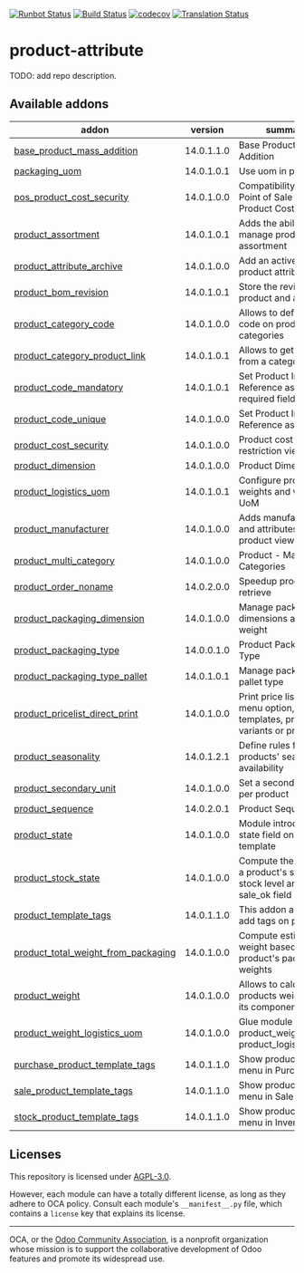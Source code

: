 [![Runbot Status](https://runbot.odoo-community.org/runbot/badge/flat/135/14.0.svg)](https://runbot.odoo-community.org/runbot/repo/github-com-oca-product-attribute-135)
[![Build Status](https://travis-ci.com/OCA/product-attribute.svg?branch=14.0)](https://travis-ci.com/OCA/product-attribute)
[![codecov](https://codecov.io/gh/OCA/product-attribute/branch/14.0/graph/badge.svg)](https://codecov.io/gh/OCA/product-attribute)
[![Translation Status](https://translation.odoo-community.org/widgets/product-attribute-14-0/-/svg-badge.svg)](https://translation.odoo-community.org/engage/product-attribute-14-0/?utm_source=widget)

<!-- /!\ do not modify above this line -->

# product-attribute

TODO: add repo description.

<!-- /!\ do not modify below this line -->

<!-- prettier-ignore-start -->

[//]: # (addons)

Available addons
----------------
addon | version | summary
--- | --- | ---
[base_product_mass_addition](base_product_mass_addition/) | 14.0.1.1.0 | Base Product Mass Addition
[packaging_uom](packaging_uom/) | 14.0.1.0.1 | Use uom in package
[pos_product_cost_security](pos_product_cost_security/) | 14.0.1.0.0 | Compatibility between Point of Sale and Product Cost Security
[product_assortment](product_assortment/) | 14.0.1.0.1 | Adds the ability to manage products assortment
[product_attribute_archive](product_attribute_archive/) | 14.0.1.0.0 | Add an active field on product attributes
[product_bom_revision](product_bom_revision/) | 14.0.1.0.1 | Store the revision of a product and a BOM
[product_category_code](product_category_code/) | 14.0.1.0.0 | Allows to define a code on product categories
[product_category_product_link](product_category_product_link/) | 14.0.1.0.1 | Allows to get products from a category
[product_code_mandatory](product_code_mandatory/) | 14.0.1.0.1 | Set Product Internal Reference as a required field
[product_code_unique](product_code_unique/) | 14.0.1.0.0 | Set Product Internal Reference as Unique
[product_cost_security](product_cost_security/) | 14.0.1.0.0 | Product cost security restriction view
[product_dimension](product_dimension/) | 14.0.1.0.0 | Product Dimension
[product_logistics_uom](product_logistics_uom/) | 14.0.1.0.1 | Configure product weights and volume UoM
[product_manufacturer](product_manufacturer/) | 14.0.1.0.0 | Adds manufacturers and attributes on the product view.
[product_multi_category](product_multi_category/) | 14.0.1.0.0 | Product - Many Categories
[product_order_noname](product_order_noname/) | 14.0.2.0.0 | Speedup product retrieve
[product_packaging_dimension](product_packaging_dimension/) | 14.0.1.0.0 | Manage packaging dimensions and weight
[product_packaging_type](product_packaging_type/) | 14.0.0.1.0 | Product Packaging Type
[product_packaging_type_pallet](product_packaging_type_pallet/) | 14.0.1.0.1 | Manage packaging of pallet type
[product_pricelist_direct_print](product_pricelist_direct_print/) | 14.0.1.0.0 | Print price list from menu option, product templates, products variants or price lists
[product_seasonality](product_seasonality/) | 14.0.1.2.1 | Define rules for products' seasonal availability
[product_secondary_unit](product_secondary_unit/) | 14.0.1.0.0 | Set a secondary unit per product
[product_sequence](product_sequence/) | 14.0.2.0.1 | Product Sequence
[product_state](product_state/) | 14.0.1.0.0 | Module introducing a state field on product template
[product_stock_state](product_stock_state/) | 14.0.1.0.0 | Compute the state of a product's stockthe stock level and sale_ok field
[product_template_tags](product_template_tags/) | 14.0.1.1.0 | This addon allow to add tags on products
[product_total_weight_from_packaging](product_total_weight_from_packaging/) | 14.0.1.0.0 | Compute estimated weight based on product's packaging weights
[product_weight](product_weight/) | 14.0.1.0.0 | Allows to calculate products weight from its components.
[product_weight_logistics_uom](product_weight_logistics_uom/) | 14.0.1.0.0 | Glue module for product_weight and product_logistics_uom
[purchase_product_template_tags](purchase_product_template_tags/) | 14.0.1.1.0 | Show product tags menu in Purchase app
[sale_product_template_tags](sale_product_template_tags/) | 14.0.1.1.0 | Show product tags menu in Sale app
[stock_product_template_tags](stock_product_template_tags/) | 14.0.1.1.0 | Show product tags menu in Inventory app

[//]: # (end addons)

<!-- prettier-ignore-end -->

## Licenses

This repository is licensed under [AGPL-3.0](LICENSE).

However, each module can have a totally different license, as long as they adhere to OCA
policy. Consult each module's `__manifest__.py` file, which contains a `license` key
that explains its license.

----

OCA, or the [Odoo Community Association](http://odoo-community.org/), is a nonprofit
organization whose mission is to support the collaborative development of Odoo features
and promote its widespread use.
